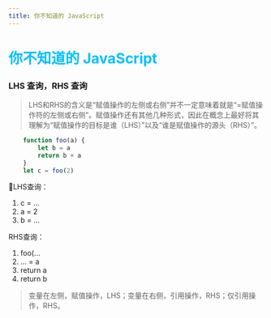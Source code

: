 ```yaml
---
title: 你不知道的 JavaScript
---
```


# <font color="#00C0FD">你不知道的 JavaScript</font> 

### LHS 查询，RHS 查询  
> LHS和RHS的含义是“赋值操作的左侧或右侧”并不一定意味着就是“=赋值操作符的左侧或右侧”。赋值操作还有其他几种形式，因此在概念上最好将其理解为“赋值操作的目标是谁（LHS）”以及“谁是赋值操作的源头（RHS）”。

```js
    function foo(a) {
        let b = a
        return b + a
    }
    let c = foo(2)
```

LHS查询：  
1. c = ...
2. a = 2
3. b = ... 

RHS查询：
1. foo(...
2. ... = a
3. return a
4. return b

> 变量在左侧，赋值操作，LHS；变量在右侧，引用操作，RHS；仅引用操作，RHS。